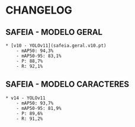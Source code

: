 # CHANGELOG

## SAFEIA - MODELO GERAL
    * [v10 - YOLOv11](safeia.geral.v10.pt)
        - mAP50: 94,3%
        - mAP50-95: 83,1%
        - P: 88,7%
        - R: 92,1%

## SAFEIA - MODELO CARACTERES
    * v14 - YOLOv11
        - mAP50: 93,7%
        - mAP50-95: 81,9%
        - P: 89,6%
        - R: 91,2%